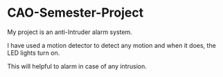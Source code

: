 # CAO-Semester-Project

My project is an anti-Intruder alarm system.

I have used a motion detector to detect any motion and when it does, the LED lights turn on.

This will helpful to alarm in case of any intrusion.
